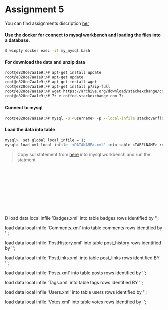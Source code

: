 # Assignment 5

You can find assignments discription [her](https://github.com/datsoftlyngby/soft2019spring-databases/blob/master/assignments/assignment5.md)

#### Use the docker for connect to mysql workbench and loading the files into a database.

```sh
$ winpty docker exec -it my_mysql bash
```
#### For download the data and unzip data
```sh
root@e828ce7aa1e9:/# apt-get install update
root@e828ce7aa1e9:/# apt-get update
root@e828ce7aa1e9:/# apt-get install wget
root@e828ce7aa1e9:/# apt-get install p7zip-full
root@e828ce7aa1e9:/# wget https://archive.org/download/stackexchange/coffee.stackexchange.com.7z
root@e828ce7aa1e9:/# 7z e coffee.stackexchange.com.7z
```
#### Connect to mysql 
```sh
root@e828ce7aa1e9:/# mysql -u <username> -p --local-infile stackoverflow
```
#### Load the data into table
```sh
mysql>  set global local_infile = 1;
mysql> load xml local infile '<DATANAME>.xml' into table <TABELNAME> rows identified by '<row>';
```
> Copy sql statement from [here](https://gist.github.com/emanoelbarreiros/c164a60e98a7482cde22) into mysql workbench and run the statment
```sh
```
```sh
```
```sh
```
```sh
```
```sh
```
```sh
```
```sh
```
```sh
```
```sh
```
```sh
```
```sh
```

D
load data local infile 'Badges.xml'
into table badges
rows identified by '<row>';

load data local infile 'Comments.xml'
into table comments
rows identified by '<row>';

load data local infile 'PostHistory.xml'
into table post_history
rows identified by '<row>';

load data local infile 'PostLinks.xml'
into table post_links
rows identified BY '<row>';

load data local infile 'Posts.xml'
into table posts
rows identified by '<row>';

load data local infile 'Tags.xml'
into table tags
rows identified BY '<row>';

load data local infile 'Users.xml'
into table users
rows identified by '<row>';

load data local infile 'Votes.xml'
into table votes
rows identified by '<row>';
